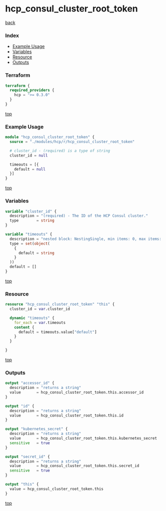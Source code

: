 # hcp_consul_cluster_root_token

[back](../hcp.md)

### Index

- [Example Usage](#example-usage)
- [Variables](#variables)
- [Resource](#resource)
- [Outputs](#outputs)

### Terraform

```terraform
terraform {
  required_providers {
    hcp = ">= 0.3.0"
  }
}
```

[top](#index)

### Example Usage

```terraform
module "hcp_consul_cluster_root_token" {
  source = "./modules/hcp/r/hcp_consul_cluster_root_token"

  # cluster_id - (required) is a type of string
  cluster_id = null

  timeouts = [{
    default = null
  }]
}
```

[top](#index)

### Variables

```terraform
variable "cluster_id" {
  description = "(required) - The ID of the HCP Consul cluster."
  type        = string
}

variable "timeouts" {
  description = "nested block: NestingSingle, min items: 0, max items: 0"
  type = set(object(
    {
      default = string
    }
  ))
  default = []
}
```

[top](#index)

### Resource

```terraform
resource "hcp_consul_cluster_root_token" "this" {
  cluster_id = var.cluster_id

  dynamic "timeouts" {
    for_each = var.timeouts
    content {
      default = timeouts.value["default"]
    }
  }

}
```

[top](#index)

### Outputs

```terraform
output "accessor_id" {
  description = "returns a string"
  value       = hcp_consul_cluster_root_token.this.accessor_id
}

output "id" {
  description = "returns a string"
  value       = hcp_consul_cluster_root_token.this.id
}

output "kubernetes_secret" {
  description = "returns a string"
  value       = hcp_consul_cluster_root_token.this.kubernetes_secret
  sensitive   = true
}

output "secret_id" {
  description = "returns a string"
  value       = hcp_consul_cluster_root_token.this.secret_id
  sensitive   = true
}

output "this" {
  value = hcp_consul_cluster_root_token.this
}
```

[top](#index)
